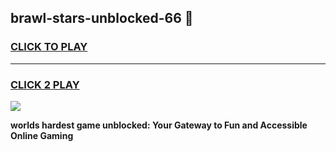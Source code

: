 
## brawl-stars-unblocked-66 👋
<h3>
<a href="https://premium.freeplayer.one?title=brawl-stars-unblocked-66&ref=14F">CLICK TO PLAY</a></h3>
<hr>

<h3>
<a href="https://premium.freeplayer.one?title=brawl-stars-unblocked-66&ref=14F">CLICK 2 PLAY</a>
  
</h3>

<a href="https://premium.freeplayer.one?title=brawl-stars-unblocked-66&ref=12F/"><img src="https://clearcache.store/games.png"></a>


**worlds hardest game unblocked: Your Gateway to Fun and Accessible Online Gaming**
